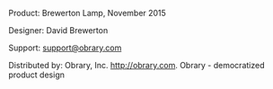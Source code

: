 Product: Brewerton Lamp, November 2015

Designer: David Brewerton

Support:  support@obrary.com

Distributed by:  Obrary, Inc.  http://obrary.com.  Obrary - democratized product design